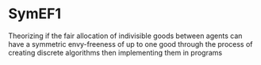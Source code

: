 # SymEF1
Theorizing if the fair allocation of indivisible goods between agents can have a symmetric envy-freeness of up to one  good through the process of creating discrete algorithms then implementing them in programs
